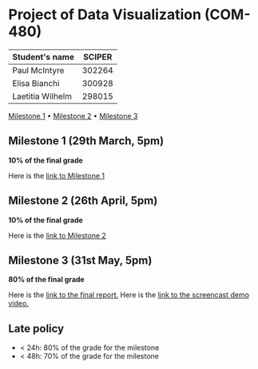 # Project of Data Visualization (COM-480)

| Student's name | SCIPER |
| -------------- | ------ |
| Paul McIntyre | 302264 |
| Elisa Bianchi | 300928 |
| Laetitia Wilhelm | 298015 |

[Milestone 1](milestones/Milestone%201.md) • [Milestone 2](milestones/Milestone%202.md) • [Milestone 3](milestones/Milestone%203.md)

## Milestone 1 (29th March, 5pm)

**10% of the final grade**

Here is the [link to Milestone 1](milestones/Milestone%201.md)

## Milestone 2 (26th April, 5pm)

**10% of the final grade**

Here is the [link to Milestone 2](milestones/Milestone%202.md)

## Milestone 3 (31st May, 5pm)

**80% of the final grade**

Here is the [link to the final report.](milestones/Final_Report.pdf)
Here is the [link to the screencast demo video.](milestones/Screencast.mp4)



## Late policy

- < 24h: 80% of the grade for the milestone
- < 48h: 70% of the grade for the milestone

